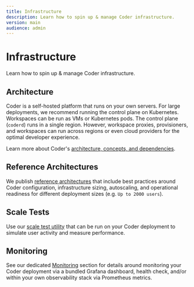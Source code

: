 ```yaml
---
title: Infrastructure
description: Learn how to spin up & manage Coder infrastructure.
version: main
audience: admin
---
```

# Infrastructure

Learn how to spin up & manage Coder infrastructure.

## Architecture

Coder is a self-hosted platform that runs on your own servers. For large
deployments, we recommend running the control plane on Kubernetes. Workspaces
can be run as VMs or Kubernetes pods. The control plane (`coderd`) runs in a
single region. However, workspace proxies, provisioners, and workspaces can run
across regions or even cloud providers for the optimal developer experience.

Learn more about Coder's
[architecture, concepts, and dependencies](./architecture).

## Reference Architectures

We publish [reference architectures](./validated-architectures/index) that
include best practices around Coder configuration, infrastructure sizing,
autoscaling, and operational readiness for different deployment sizes (e.g.
`Up to 2000 users`).

## Scale Tests

Use our [scale test utility](./scale-utility) that can be run on your Coder
deployment to simulate user activity and measure performance.

## Monitoring

See our dedicated [Monitoring](../monitoring/index) section for details
around monitoring your Coder deployment via a bundled Grafana dashboard, health
check, and/or within your own observability stack via Prometheus metrics.
